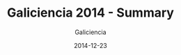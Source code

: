 ---
layout: page
author: Galiciencia
title: Galiciencia 2014 - Summary
description: Galiciencia 2014 video-summary
date: 2014-12-23
link: https://www.youtube.com/watch?v=tPbtupWc9zo&t=28s
categories: video
tags: [student, galiciencia, science-fair]
---
